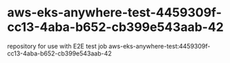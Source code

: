 # aws-eks-anywhere-test-4459309f-cc13-4aba-b652-cb399e543aab-42
repository for use with E2E test job aws-eks-anywhere-test:4459309f-cc13-4aba-b652-cb399e543aab-42
